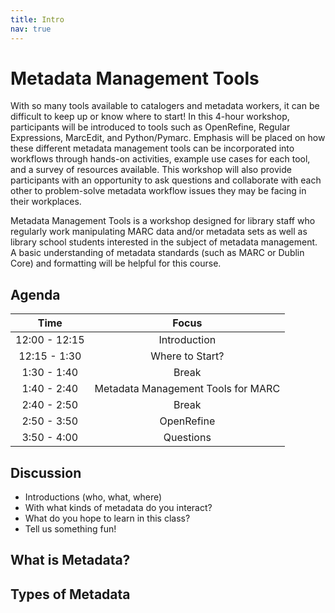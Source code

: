 ```yaml
---
title: Intro
nav: true
---
```


# Metadata Management Tools
With so many tools available to catalogers and metadata workers, it can be difficult to keep up or know where to start! In this 4-hour workshop, participants will be introduced to tools such as OpenRefine, Regular Expressions, MarcEdit, and Python/Pymarc. Emphasis will be placed on how these different metadata management tools can be incorporated into workflows through hands-on activities, example use cases for each tool, and a survey of resources available. This workshop will also provide participants with an opportunity to ask questions and collaborate with each other to problem-solve metadata workflow issues they may be facing in their workplaces.

Metadata Management Tools is a workshop designed for library staff who regularly work manipulating MARC data and/or metadata sets as well as library school students interested in the subject of metadata management. A basic understanding of metadata standards (such as MARC or Dublin Core) and formatting will be helpful for this course.

## Agenda

| Time | Focus |
|:----:|:-----:|
| 12:00 - 12:15 | Introduction |
| 12:15 - 1:30 | Where to Start? |
| 1:30 - 1:40 | Break |
| 1:40 - 2:40 | Metadata Management Tools for MARC |
| 2:40 - 2:50 | Break |
| 2:50 - 3:50 | OpenRefine |
| 3:50 - 4:00 | Questions |

## Discussion

* Introductions (who, what, where)
* With what kinds of metadata do you interact?
* What do you hope to learn in this class?
* Tell us something fun!

## What is Metadata?

## Types of Metadata
